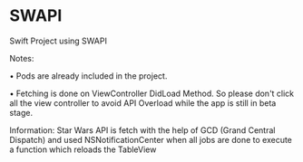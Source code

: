 # SWAPI
Swift Project using SWAPI

Notes:

• Pods are already included in the project.

• Fetching is done on ViewController DidLoad Method. So please don't click all the view controller to avoid API Overload while the app is still in beta stage.

Information:
Star Wars API is fetch with the help of GCD (Grand Central Dispatch) and used NSNotificationCenter when all jobs are done to execute a function which reloads the TableView

